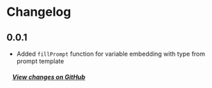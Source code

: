 # Changelog

## 0.0.1

- Added `fillPrompt` function for variable embedding with type from prompt template

##### &nbsp;&nbsp;&nbsp;&nbsp;[View changes on GitHub](https://github.com/d-kimuson/type-safe-prompt/compare/f46c58e64fe6ae4fbe23c98869c07697237e85aa...main)
